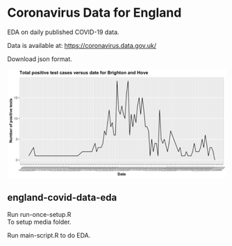 # Coronavirus Data for England
EDA on daily published COVID-19 data.  

Data is available at: 
https://coronavirus.data.gov.uk/  

Download json format. 

![Sample of data](sample-images/brighton1.png?raw=true "Sample data")


## england-covid-data-eda

Run run-once-setup.R  
To setup media folder. 

Run main-script.R to do EDA. 

